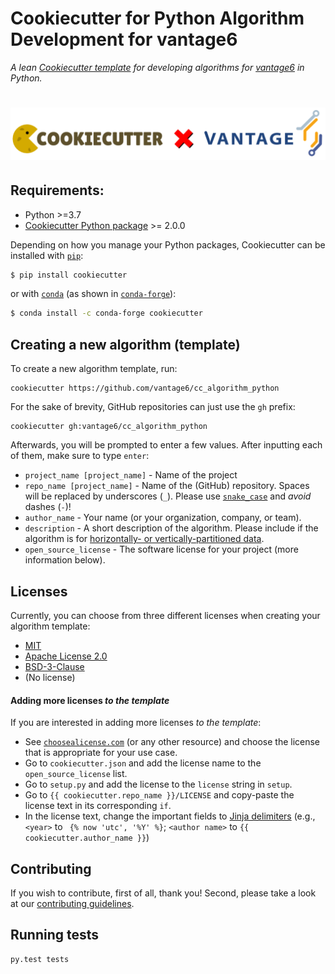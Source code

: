# Cookiecutter for Python Algorithm Development for vantage6

*A lean [Cookiecutter template](https://github.com/cookiecutter/cookiecutter) for developing algorithms for [vantage6](https://github.com/vantage6/) in Python.*

<h1 align="center">
  <a href="https://vantage6.ai"><img src="./multimedia/cookiecutter_x_vantage6.PNG" alt="cookiecutter_vantage6" width="750"></a>
</h1>

## Requirements:
* Python >=3.7
* [Cookiecutter Python package](http://cookiecutter.readthedocs.org/en/latest/installation.html) >= 2.0.0

 Depending on how you manage your Python packages, Cookiecutter can be installed with [`pip`](https://pypi.org/project/pip/):

``` bash
$ pip install cookiecutter
```

or with [`conda`](https://docs.conda.io/en/latest/) (as shown in [`conda-forge`](https://anaconda.org/conda-forge/cookiecutter)):

``` bash
$ conda install -c conda-forge cookiecutter
```

## Creating a new algorithm (template)

To create a new algorithm template, run:

    cookiecutter https://github.com/vantage6/cc_algorithm_python

For the sake of brevity, GitHub repositories can just use the `gh` prefix:

    cookiecutter gh:vantage6/cc_algorithm_python

Afterwards, you will be prompted to enter a few values. After inputting each
of them, make sure to type `enter`:

* `project_name [project_name]` - Name of the project
* `repo_name [project_name]` - Name of the (GitHub) repository. Spaces will be replaced by underscores (`_`). Please use [`snake_case`](https://en.wikipedia.org/wiki/Snake_case) and *avoid* dashes (`-`)!
* `author_name` - Your name (or your organization, company, or team).
* `description` - A short description of the algorithm. Please include if the algorithm is for [horizontally- or vertically-partitioned data](https://vantage6.ai/documents/7/moncada-torres2020vantage6_57GU4Gt.pdf).
* `open_source_license` - The software license for your project (more information below).


## Licenses
Currently, you can choose from three different licenses when creating your
algorithm template:

* [MIT](https://choosealicense.com/licenses/mit/)
* [Apache License 2.0](https://choosealicense.com/licenses/apache-2.0/)
* [BSD-3-Clause](https://opensource.org/licenses/BSD-3-Clause)
* (No license)

#### Adding more licenses *to the template*
If you are interested in adding more licenses *to the template*:

* See [`choosealicense.com`](https://choosealicense.com/licenses/) (or any other
  resource) and choose the license that is appropriate for your use case.
* Go to `cookiecutter.json` and add the license name to the `open_source_license` list.
* Go to `setup.py` and add the license to the `license` string in `setup`.
* Go to `{{ cookiecutter.repo_name }}/LICENSE` and copy-paste the license text in its
corresponding `if`.
* In the license text, change the important fields to [Jinja delimiters](https://jinja.palletsprojects.com/en/3.1.x/templates/) (e.g., `<year>` to ` {% now 'utc', '%Y' %}`; `<author name>` to `{{ cookiecutter.author_name }}`)



## Contributing

If you wish to contribute, first of all, thank you! Second, please take a look at our [contributing guidelines](https://docs.vantage6.ai/en/main/devops/contribute.html).


## Running tests

    py.test tests
